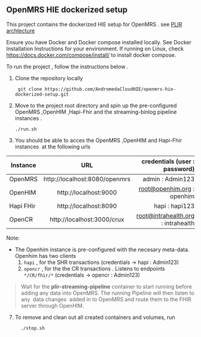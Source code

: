 ## OpenMRS HIE dockerized setup
This project contains the dockerized HIE setup for OpenMRS .
see [PLIR archtecture](https://wiki.openmrs.org/display/projects/Architectural+Design+Approach+to+support+an+integrated+approach+to+patient-level+indicator+reporting+for+OpenMRS)

Ensure you have Docker and Docker compose installed locally.
See Docker Installation Instructions for your environment.  If running on Linux, check https://docs.docker.com/compose/install/ to install docker compose.

To run the project , follow the instructions below .
1. Clone the repository locally

        git clone https://github.com/AndromedaCloudHIE/openmrs-hie-dockerized-setup.git

2. Move to the project root directory and spin up the pre-configured OpenMRS ,OpenHIM ,Hapi-Fhir and the streaming-binlog pipeline instances . 

       ./run.sh

3. You should be able to acces the OpenMRS ,OpenHIM and Hapi-Fhir instances  at the following urls



| Instance  |     URL       | credentials (user : password)|
|---------- |:-------------:|------:                       |
| OpenMRS   | http://localhost:8080/openmrs| admin : Admin123 |
| OpenHIM   | http://localhost:9000  |  root@openhim.org : openhim |
| Hapi FHir | http://localhost:8090 |    hapi : hapi123| 
| OpenCR    | http://localhost:3000/crux|  root@intrahealth.org  : intrahealth|


   Note:

 * The Openhim instance is pre-configured with the necesary meta-data. 
   Openhim has two clients
   1. `hapi`  , for the SHR transactions (credentials -> hapi : Admin123)
   2. `opencr` , for the the CR transactions . Listens to endpoints `*/CR/fhir/*` (credentials -> opencr : Admin123)

  > Wait for the **plir-streaming-pipeline** container to start running before adding any data into OpenMRS. The running Pipeline will then listen to any  data changes  added in to OpenMRS and route them to the FHIR server through OpenHIM.

   


 7. To remove and clean out all created containers and volumes, run

          ./stop.sh




